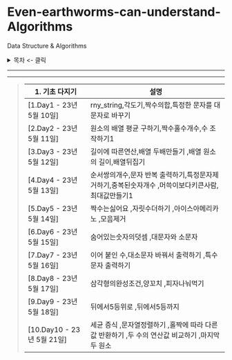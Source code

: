# Even-earthworms-can-understand-Algorithms

Data Structure &amp; Algorithms

<details>
<summary>목차 <- 클릭</summary>

### - 1. 기초 다지기

</details>

***

***
> | 1. 기초 다지기             | 설명                                                    
> |-------------------------------------------------------|-------------------------------------------------------|
> | [1.Day1 - 23년 5월 10일] | rny_string,각도기,짝수의합,특정한 문자를 대문자로 바꾸기                  |
> | [2.Day2 - 23년 5월 11일] | 원소의 배열 평균 구하기,짝수홀수개수,수 조작하기1                          |
> | [3.Day3 - 23년 5월 12일] | 길이에 따른연산,배열 두배만들기 ,배열 원소의 길이,배열뒤집기                    |
> | [4.Day4 - 23년 5월 13일] | 순서쌍의개수,문자 반복 출력하기,특정문자제거하기,중복된숫자개수 ,머쓱이보다키큰사람,최대값만들기1 |
> | [5.Day5 - 23년 5월 14일] | 짝수는싫어요 ,자릿수더하기 ,아이스아메리카노  ,모음제거                       |
> | [6.Day6 - 23년 5월 15일] | 숨어있는숫자의덧셈 ,대문자와 소문자                                   |
> | [7.Day7 - 23년 5월 16일] | 이어 붙인 수,대소문자 바꿔서 출력하기  ,특수문자 출력하기                     |
> | [8.Day8 - 23년 5월 17일] | 삼각형의완성조건,양꼬치 ,피자나눠먹기                                  |
> | [9.Day9 - 23년 5월 18일] | 뒤에서5등위로   ,뒤에서5등까지                                    |
> | [10.Day10 - 23년 5월 21일] | 세균 증식 ,문자열정렬하기 ,홀짝에 따라 다른 값 반환하기 ,두 수의 연산값 비교하기 ,마지막 두 원소